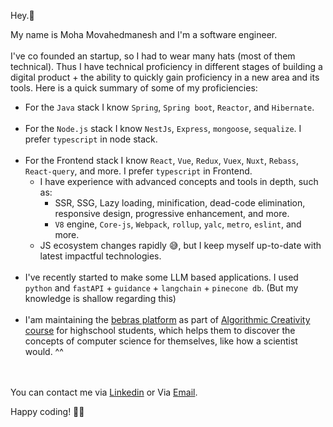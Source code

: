 
Hey.👋 

My name is Moha Movahedmanesh and I'm a software engineer. <br><br/> 
I've co founded an startup, so I had to wear many hats (most of them technical).  Thus I have technical proficiency in different stages of building a digital product + the ability to quickly gain proficiency in a new area and its tools. Here is a quick summary of some of my proficiencies:
* For the `Java` stack I know `Spring`, `Spring boot`, `Reactor`, and `Hibernate`. <br></br>
* For the `Node.js` stack I know `NestJs`, `Express`, `mongoose`, `sequalize`. I prefer `typescript` in node stack. <br></br>
* For the Frontend stack I know `React`, `Vue`, `Redux`, `Vuex`, `Nuxt`, `Rebass`, `React-query`, and more. I prefer `typescript` in Frontend. 
  * I have experience with advanced concepts and tools in depth, such as:
    *  SSR, SSG, Lazy loading, minification, dead-code elimination, responsive design, progressive enhancement, and more.
    *  `V8` engine, `Core-js`, `Webpack`, `rollup`, `yalc`, `metro`, `eslint`, and more.
  * JS ecosystem changes rapidly 😅, but I keep myself up-to-date with latest impactful technologies.<br></br>
* I've recently started to make some LLM based applications. I used `python` and `fastAPI` + `guidance` + `langchain` + `pinecone db`. (But my knowledge is shallow regarding this) <br></br>
* I'am maintaining the [bebras platform](https://github.com/learn-python-ir) as part of [Algorithmic Creativity course](https://github.com/SharifiZarchi/Algorithmic_Creativity_Python_Programming_Highschool_Students) for highschool students, which helps them to discover the concepts of computer science for themselves, like how a scientist would. ^^ 

<br></br>
You can contact me via [Linkedin](https://www.linkedin.com/in/mohamova/) or Via [Email](mailto:moha.movahedamanesh@gmail.com).

Happy coding! 🧑‍💻
